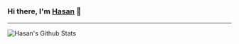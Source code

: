 ### Hi there, I'm [Hasan][website] 👋

---

<img align="left" alt="Hasan's Github Stats" src="https://github-readme-stats.vercel.app/api?username=halibegic&show_icons=true&hide_border=true" />

[website]: https://halibegic.info
[twitter]: https://twitter.com/halibegic
[youtube]: https://youtube.com/halibegic
[instagram]: https://instagram.com/halibegic
[linkedin]: https://linkedin.com/in/halibegic
